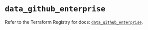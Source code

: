 # `data_github_enterprise`

Refer to the Terraform Registry for docs: [`data_github_enterprise`](https://registry.terraform.io/providers/integrations/github/6.2.3/docs/data-sources/enterprise).
